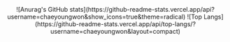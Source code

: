 <div align="center">
![Anurag's GitHub stats](https://github-readme-stats.vercel.app/api?username=chaeyoungwon&show_icons=true&theme=radical)
![Top Langs](https://github-readme-stats.vercel.app/api/top-langs/?username=chaeyoungwon&layout=compact)
</div>
